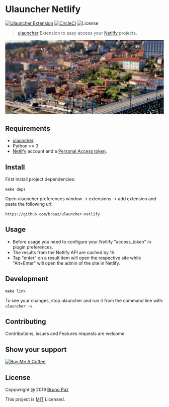 # Ulauncher Netlify

[![Ulauncher Extension](https://img.shields.io/badge/Ulauncher-Extension-green.svg?style=for-the-badge)](https://ext.ulauncher.io/-/github-brpaz-ulauncher-netlify)
[![CircleCI](https://img.shields.io/circleci/build/github/brpaz/ulauncher-netlify.svg?style=for-the-badge)](https://circleci.com/gh/brpaz/ulauncher-netlify)
![License](https://img.shields.io/github/license/brpaz/ulauncher-netlify.svg?style=for-the-badge)


> [ulauncher](https://ulauncher.io/) Extension to easy access your [Netlify](https://netlify.com) projects.

![demo](demo.gif)

## Requirements

* [ulauncher](https://ulauncher.io/)
* Python >= 3
* [Netlify](https://netlify.com) account and a [Personal Access token](https://app.netlify.com/user/applications).

## Install

First install project dependencies:

```make deps```

Open ulauncher preferences window -> extensions -> add extension and paste the following url:

```https://github.com/brpaz/ulauncher-netlify```

## Usage

* Before usage you need to configure your Netlify "access_token" in plugin preferences.
* The results from the Netlify API are cached by 1h.
* Tap "enter" on a result item will open the respective site while "Alt+Enter" will open the admin of the site in Netlify.

## Development

```
make link
```

To see your changes, stop ulauncher and run it from the command line with: ```ulauncher -v```.


## Contributing

Contributions, issues and Features requests are welcome.

## Show your support

<a href="https://www.buymeacoffee.com/Z1Bu6asGV" target="_blank"><img src="https://www.buymeacoffee.com/assets/img/custom_images/orange_img.png" alt="Buy Me A Coffee" style="height: 41px !important;width: 174px !important;box-shadow: 0px 3px 2px 0px rgba(190, 190, 190, 0.5) !important;-webkit-box-shadow: 0px 3px 2px 0px rgba(190, 190, 190, 0.5) !important;" ></a>


## License 

Copywright @ 2019 [Bruno Paz](https://github.com/brpaz)

This project is [MIT](LLICENSE) Licensed.

